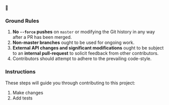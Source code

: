 👏
### Ground Rules

1. **No `--force` pushes** on `master` or modifying the Git history in any way after a PR has been merged.
1. **Non-master branches** ought to be used for ongoing work.
1. **External API changes and significant modifications** ought to be subject to an **internal pull-request** to solicit feedback from other contributors.
1. Contributors should attempt to adhere to the prevailing code-style.

### Instructions

These steps will guide you through contributing to this project:

1. Make changes
1. Add tests
